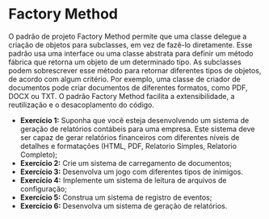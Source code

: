 # Factory Method

O padrão de projeto Factory Method permite que uma classe delegue a criação de objetos para subclasses, em vez de fazê-lo diretamente. Esse padrão usa uma interface ou uma classe abstrata para definir um método fábrica que retorna um objeto de um determinado tipo. As subclasses podem sobrescrever esse método para retornar diferentes tipos de objetos, de acordo com algum critério. Por exemplo, uma classe de criador de documentos pode criar documentos de diferentes formatos, como PDF, DOCX ou TXT. O padrão Factory Method facilita a extensibilidade, a reutilização e o desacoplamento do código.


- **Exercício 1:** Suponha que você esteja desenvolvendo um sistema de geração de relatórios contábeis para uma empresa. Este sistema deve ser capaz de gerar relatórios financeiros com diferentes níveis de detalhes e formatações (HTML, PDF, Relatorio Simples, Relatorio Completo);
- **Exercício 2:** Crie um sistema de carregamento de documentos;
- **Exercício 3:** Desenvolva um jogo com diferentes tipos de inimigos.
- **Exercício 4:** Implemente um sistema de leitura de arquivos de configuração;
- **Exercício 5:** Construa um sistema de registro de eventos;
- **Exercício 6:** Desenvolva um sistema de geração de relatórios.